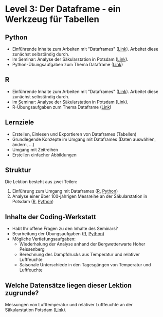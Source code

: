 # Level 3: Der Dataframe - ein Werkzeug für Tabellen

## Python

- Einführende Inhalte zum Arbeiten mit "Dataframes" ([Link](python/dataframes-intro.html)). Arbeitet diese zunächst selbständig durch.
- Im Seminar: Analyse der Säkularstation in Potsdam ([Link](python/dataframes-lesson.html)).
- Python-Übungsaufgaben zum Thema Dataframe ([Link](python/uebung/uebung.html))

## R

- Einführende Inhalte zum Arbeiten mit "Dataframes" ([Link](R/Dataframes.html)). Arbeitet diese zunächst selbständig durch.
- Im Seminar: Analyse der Säkularstation in Potsdam ([Link](R/Dataframes2.html)).
- R-Übungsaufgaben zum Thema Dataframe ([Link](R/exercises03.html))

## Lernziele

- Erstellen, Einlesen und Exportieren von Dataframes (Tabellen) 
- Grundlegende Konzepte im Umgang mit Dataframes (Daten auswählen, ändern, ...)
- Umgang mit Zeitreihen
- Erstellen einfacher Abbildungen

## Struktur

Die Lektion besteht aus zwei Teilen:

1. Einführung zum Umgang mit Dataframes ([R](R/Dataframes.html), [Python](python/dataframes-intro.html))
2. Analyse einer über 100-jährigen Messreihe an der Säkularstation in Potsdam ([R](R/Dataframes2.html), [Python](python/dataframes-lesson.html))

## Inhalte der Coding-Werkstatt
- Habt Ihr offene Fragen zu den Inhalte des Seminars?
- Bearbeitung der Übungsaufgaben ([R](R/exercises03.html), [Python](python/exercises03.html))
- Mögliche Vertiefungsaufgaben:
     - Wiederholung der Analyse anhand der Bergwetterwarte Hoher Peissenberg
     - Berechnung des Dampfdrucks aus Temperatur und relativer Luftfeuchte
     - Saisonale Unterschiede in den Tagesgängen von Temperatur und Luftfeuchte

## Welche Datensätze liegen dieser Lektion zugrunde?

Messungen von Lufttemperatur und relativer Luftfeuchte an der Säkularstation Potsdam ([Link](https://opendata.dwd.de/climate_environment/CDC/observations_germany/climate/hourly/air_temperature/historical/)).
